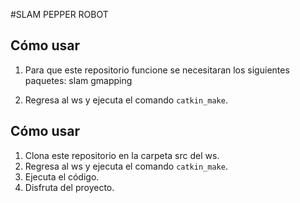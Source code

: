 #SLAM PEPPER ROBOT

## Cómo usar
1. Para que este repositorio funcione se necesitaran los siguientes paquetes:
   slam gmapping
   
3. Regresa al ws y ejecuta el comando `catkin_make`.
## Cómo usar

1. Clona este repositorio en la carpeta src del ws.
2. Regresa al ws y ejecuta el comando `catkin_make`.
3. Ejecuta el código.
4. Disfruta del proyecto.
